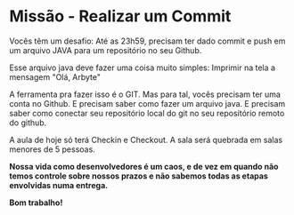 # Missão - Realizar um Commit

Vocês têm um desafio: Até as 23h59, precisam ter dado commit e push em um arquivo JAVA para um repositório no seu Github.

Esse arquivo java deve fazer uma coisa muito simples: Imprimir na tela a mensagem "Olá, Arbyte"

A ferramenta pra fazer isso é o GIT. Mas para tal, vocês precisam ter uma conta no Github. E precisam saber como fazer um arquivo java. E precisam saber como conectar seu repositório local do git no seu repositório remoto do github.

A aula de hoje só terá Checkin e Checkout. A sala será quebrada em salas menores de 5 pessoas.

**Nossa vida como desenvolvedores é um caos, e de vez em quando não temos controle sobre nossos prazos e não sabemos todas as etapas envolvidas numa entrega.** 

**Bom trabalho!**


